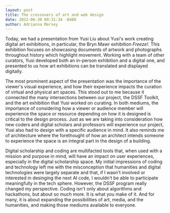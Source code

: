 ```yaml
---
layout: post
title: The crossovers of art and web design
date: 2022-06-30 09:31:34 -0400 
author: Adrianna Morsey
---
```


Today, we had a presentation from Yusi Liu about Yusi's work creating digital art exhibitions, in particular, the Bryn Mawr exhibition *Freeze!*. This exhibition focuses on showcasing documents of artwork and photographs throughout history which highlight movement. Working with a team of other curators, Yusi developed both an in-person exhibition and a digital one, and presented to us how art exhibitions can be translated and displayed digitally. 

The most prominent aspect of the presentation was the importance of the viewer's visual experience, and how their experience impacts the curation of virtual and physical art spaces. This stood out to me because it connected the many intersections between our project, the DSSF Toolkit, and the art exhibition that Yusi worked on curating. In both mediums, the importance of considering how a viewer or audience member will experience the space or resource depending on how it is designed is critical to the design process. Just as we are taking into consideration how new coders and digital scholars and professors will experience our project, Yusi also had to design with a specific audience in mind. It also reminds me of architecture where the forethought of how an architect intends someone to experience the space is an integral part in the design of a building.

Digital scholarship and coding are multifacted tools that, when used with a mission and purpose in mind, will have an impact on user experiences, especially in the digital scholarship space. My initial impressions of coding and technology left me with the misconception that humanities and digital technologies were largely separate and that, if I wasn't involved or interested in desinging the next AI code, I wouldn't be able to participate meaningfully in the tech sphere. However, the DSSF program really changed my perspective. Coding isn't only about algorithms and hackathons, but about so much more. It is what you make of it. And for many, it is about expanding the possibilities of art, media, and the humanities, and making those mediums available to everyone. 
